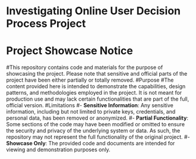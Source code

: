 # Investigating Online User Decision Process Project

# Project Showcase Notice
#This repository contains code and materials for the purpose of showcasing the project. Please note that sensitive and official parts of the project have been either partially or totally removed.
#Purpose
#The content provided here is intended to demonstrate the capabilities, design patterns, and methodologies employed in the project. It is not meant for production use and may lack certain functionalities that are part of the full, official version.
#Limitations
#- **Sensitive Information**: Any sensitive information, including but not limited to private keys, credentials, and personal data, has been removed or anonymized.
#- **Partial Functionality**: Some sections of the code may have been modified or omitted to ensure the security and privacy of the underlying system or data. As such, the repository may not represent the full functionality of the original project.
#- **Showcase Only**: The provided code and documents are intended for viewing and demonstration purposes only.
